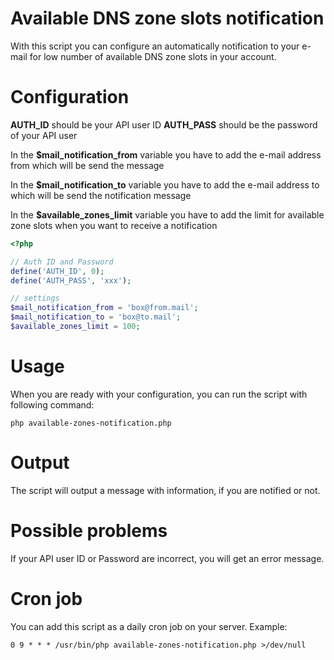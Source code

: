 # Available DNS zone slots notification
With this script you can configure an automatically notification to your e-mail for low number of available DNS zone slots in your account.

# Configuration
**AUTH_ID** should be your API user ID
**AUTH_PASS** should be the password of your API user

In the **$mail_notification_from** variable you have to add the e-mail address from which will be send the message

In the **$mail_notification_to** variable you have to add the e-mail address to which will be send the notification message

In the **$available_zones_limit** variable you have to add the limit for available zone slots when you want to receive a notification

```php
<?php

// Auth ID and Password
define('AUTH_ID', 0);
define('AUTH_PASS', 'xxx');

// settings
$mail_notification_from = 'box@from.mail';
$mail_notification_to = 'box@to.mail';
$available_zones_limit = 100;
```

# Usage
When you are ready with your configuration, you can run the script with following command:
```
php available-zones-notification.php
```

# Output
The script will output a message with information, if you are notified or not.

# Possible problems
If your API user ID or Password are incorrect, you will get an error message.

# Cron job
You can add this script as a daily cron job on your server.
Example:
```
0 9 * * * /usr/bin/php available-zones-notification.php >/dev/null
```
